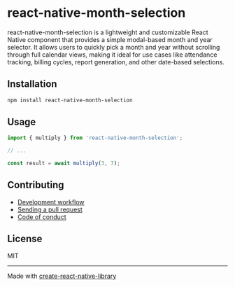 # react-native-month-selection

react-native-month-selection is a lightweight and customizable React Native component that provides a simple modal-based month and year selector. It allows users to quickly pick a month and year without scrolling through full calendar views, making it ideal for use cases like attendance tracking, billing cycles, report generation, and other date-based selections.

## Installation


```sh
npm install react-native-month-selection
```


## Usage


```js
import { multiply } from 'react-native-month-selection';

// ...

const result = await multiply(3, 7);
```


## Contributing

- [Development workflow](CONTRIBUTING.md#development-workflow)
- [Sending a pull request](CONTRIBUTING.md#sending-a-pull-request)
- [Code of conduct](CODE_OF_CONDUCT.md)

## License

MIT

---

Made with [create-react-native-library](https://github.com/callstack/react-native-builder-bob)
